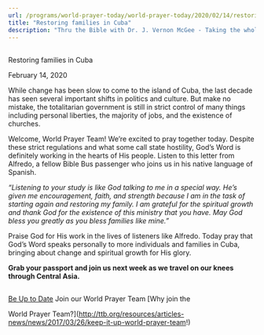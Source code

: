```yaml
---
url: /programs/world-prayer-today/world-prayer-today/2020/02/14/restoring-families-in-cuba
title: "Restoring families in Cuba"
description: "Thru the Bible with Dr. J. Vernon McGee - Taking the whole Word to the whole world"
---
```







## 
 Restoring families in Cuba


February 14, 2020




While change has been slow to come to the island of Cuba, the last decade has seen several important shifts in politics and culture. But make no mistake, the totalitarian government is still in strict control of many things including personal liberties, the majority of jobs, and the existence of churches.


Welcome, World Prayer Team! We’re excited to pray together today. Despite these strict regulations and what some call state hostility, God’s Word is definitely working in the hearts of His people. Listen to this letter from Alfredo, a fellow Bible Bus passenger who joins us in his native language of Spanish.


*“Listening to your study is like God talking to me in a special way. He’s given me encouragement, faith, and strength because I am in the task of starting again and restoring my family. I am grateful for the spiritual growth and thank God for the existence of this ministry that you have. May God bless you greatly as you bless families like mine.”*


Praise God for His work in the lives of listeners like Alfredo. Today pray that God’s Word speaks personally to more individuals and families in Cuba, bringing about change and spiritual growth for His glory.


**Grab your passport and join us next week as we travel on our knees through Central Asia.**







## 




[Be Up to Date](http://feeds.feedburner.com/WorldPrayerToday "World Prayer Today RSS Feed")
Join our World Prayer Team
[Why join the  

World Prayer Team?](http://ttb.org/resources/articles-news/news/2017/03/26/keep-it-up-world-prayer-team!)




